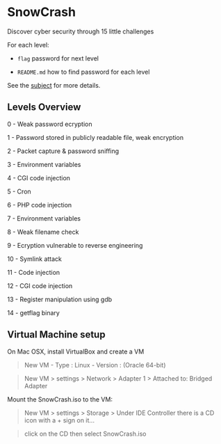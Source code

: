 # SnowCrash

Discover cyber security through 15 little challenges

For each level:

* ```flag``` password for next level

* ```README.md``` how to find password for each level

See the [subject](https://github.com/dfinnis/SnowCrash/blob/master/subject.pdf) for more details.


## Levels Overview

0 - Weak password ecryption

1 - Password stored in publicly readable file, weak encryption

2 - Packet capture & password sniffing

3 - Environment variables

4 - CGI code injection

5 - Cron

6 - PHP code injection

7 - Environment variables

8 - Weak filename check

9 - Ecryption vulnerable to reverse engineering

10 - Symlink attack

11 - Code injection

12 - CGI code injection

13 - Register manipulation using gdb

14 - getflag binary


## Virtual Machine setup

On Mac OSX, install VirtualBox and create a VM

> New VM - Type : Linux - Version : (Oracle 64-bit)

> New VM > settings > Network > Adapter 1 > Attached to: Bridged Adapter

Mount the SnowCrash.iso to the VM:

> New VM > settings > Storage > Under IDE Controller there is a CD icon with a + sign on it...

> click on the CD then select SnowCrash.iso
